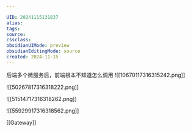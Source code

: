 ```yaml
---

UID: 20241115131837 
alias: 
tags: 
source: 
cssclass: 
obsidianUIMode: preview
obsidianEditingMode: source
created: 2024-11-15
---
```


后端多个微服务后，前端根本不知道怎么调用
![[10670117316315242.png]]


![[50267817316318222.png]]

![[51514717316318262.png]]


![[55929917316318562.png]]


[[Gateway]]




